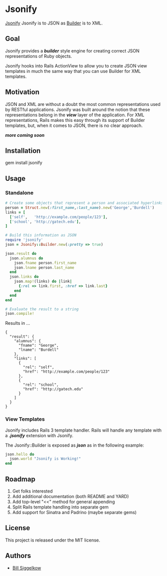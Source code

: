 # Jsonify

[Jsonify](https://github.com/bsiggelkow/jsonify) Jsonify is to JSON as [Builder](https://github.com/jimweirich/builder) is to XML.

## Goal

Jsonify provides a ___builder___ style engine for creating correct JSON representations of Ruby objects.

Jsonify hooks into Rails ActionView to allow you to create JSON view templates in much the same way that you can use Builder for XML templates.

## Motivation

JSON and XML are without a doubt the most common representations used by RESTful applications. Jsonify was built around the notion that these representations belong in the ___view___ layer of the application.
For XML representations, Rails makes this easy through its support of Builder templates, but, when it comes to JSON, there is no clear approach.

___more coming soon___

## Installation

gem install jsonify

## Usage

### Standalone
```ruby
# Create some objects that represent a person and associated hyperlinks
person = Struct.new(:first_name,:last_name).new('George','Burdell')
links = [
  ['self',   'http://example.com/people/123'],
  ['school', 'http://gatech.edu'],
]

# Build this information as JSON
require 'jsonify'
json = Jsonify::Builder.new(:pretty => true)

json.result do
  json.alumnus do
    json.fname person.first_name
    json.lname person.last_name
  end
  json.links do
    json.map!(links) do |link|
      {:rel => link.first, :href => link.last}
    end
  end
end

# Evaluate the result to a string
json.compile!
```

Results in ...

```
{
  "result": {
    "alumnus": {
      "fname": "George",
      "lname": "Burdell"
    },
    "links": [
      {
        "rel": "self",
        "href": "http://example.com/people/123"
      },
      {
        "rel": "school",
        "href": "http://gatech.edu"
      }
    ]
  }
}
```

### View Templates

Jsonify includes Rails 3 template handler. Rails will handle any template with a ___.jsonify___ extension with Jsonify.

The Jsonify::Builder is exposed as ___json___ as in the following example:

```ruby
json.hello do
  json.world "Jsonify is Working!"
end
```

## Roadmap

1. Get folks interested
1. Add additional documentation (both README and YARD)
1. Add top-level "<<" method for general appending
1. Split Rails template handling into separate gem
1. Add support for Sinatra and Padrino (maybe separate gems)

## License

This project is released under the MIT license.

## Authors

* [Bill Siggelkow](https://github.com/bsiggelkow)
